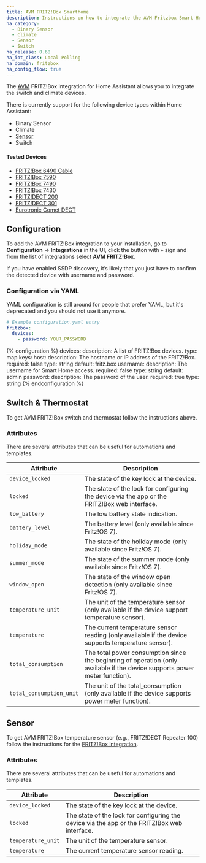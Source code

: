```yaml
---
title: AVM FRITZ!Box Smarthome
description: Instructions on how to integrate the AVM Fritzbox Smart Home components.
ha_category:
  - Binary Sensor
  - Climate
  - Sensor
  - Switch
ha_release: 0.68
ha_iot_class: Local Polling
ha_domain: fritzbox
ha_config_flow: true
---
```


The [AVM](https://en.avm.de) FRITZ!Box integration for Home Assistant allows you to integrate the switch and climate devices.

There is currently support for the following device types within Home Assistant:

- Binary Sensor
- Climate
- [Sensor](#sensor)
- Switch

#### Tested Devices

- [FRITZ!Box 6490 Cable](https://en.avm.de/products/fritzbox/fritzbox-6490-cable/)
- [FRITZ!Box 7590](https://en.avm.de/products/fritzbox/fritzbox-7590/)
- [FRITZ!Box 7490](https://en.avm.de/service/fritzbox/fritzbox-7490/overview/)
- [FRITZ!Box 7430](https://en.avm.de/products/fritzbox/fritzbox-7430/)
- [FRITZ!DECT 200](https://en.avm.de/products/fritzdect/fritzdect-200/)
- [FRITZ!DECT 301](https://en.avm.de/products/fritzdect/fritzdect-301/)
- [Eurotronic Comet DECT](https://eurotronic.org/produkte/elektronische-heizkoerperthermostate/sparmatic-comet/)

## Configuration

To add the AVM FRITZ!Box integration to your installation, go to **Configuration** -> **Integrations** in the UI, click the button with `+` sign and from the list of integrations select **AVM FRITZ!Box**.

If you have enabled SSDP discovery, it’s likely that you just have to confirm the detected device with username and password.

### Configuration via YAML

YAML configuration is still around for people that prefer YAML, but it's deprecated and you should not use it anymore.

```yaml
# Example configuration.yaml entry
fritzbox:
  devices:
    - password: YOUR_PASSWORD
```

{% configuration %}
devices:
  description: A list of FRITZ!Box devices.
  type: map
  keys:
    host:
      description: The hostname or IP address of the FRITZ!Box.
      required: false
      type: string
      default: fritz.box
    username:
      description: The username for Smart Home access.
      required: false
      type: string
      default: admin
    password:
      description: The password of the user.
      required: true
      type: string
{% endconfiguration %}

## Switch & Thermostat

To get AVM FRITZ!Box switch and thermostat follow the instructions above.

### Attributes

There are several attributes that can be useful for automations and templates.

| Attribute | Description |
| --------- | ----------- |
| `device_locked` | The state of the key lock at the device.
| `locked` | The state of the lock for configuring the device via the app or the FRITZ!Box web interface.
| `low_battery` | The low battery state indication.
| `battery_level` | The battery level (only available since Fritz!OS 7).
| `holiday_mode` | The state of the holiday mode (only available since Fritz!OS 7).
| `summer_mode` | The state of the summer mode (only available since Fritz!OS 7).
| `window_open` | The state of the window open detection (only available since Fritz!OS 7).
| `temperature_unit` |  The unit of the temperature sensor (only available if the device support temperature sensor).
| `temperature` | The current temperature sensor reading (only available if the device supports temperature sensor).
| `total_consumption` | The total power consumption since the beginning of operation (only available if the device supports power meter function).
| `total_consumption_unit` | The unit of the total_consumption (only available if the device supports power meter function).

## Sensor

To get AVM FRITZ!Box temperature sensor (e.g.,  FRITZ!DECT Repeater 100) follow the instructions for the [FRITZ!Box integration](#setup).

### Attributes

There are several attributes that can be useful for automations and templates.

| Attribute | Description |
| --------- | ----------- |
| `device_locked` | The state of the key lock at the device.
| `locked` | The state of the lock for configuring the device via the app or the FRITZ!Box web interface.
| `temperature_unit` |  The unit of the temperature sensor.
| `temperature` | The current temperature sensor reading.
